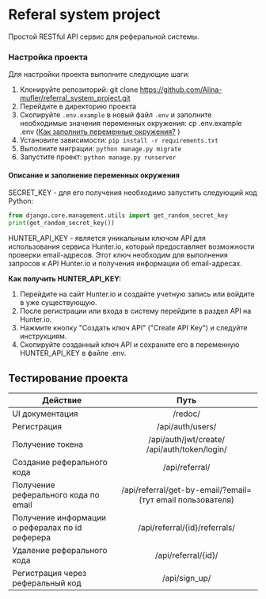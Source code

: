 # Referal system project

Простой RESTful API сервис для реферальной системы.

### Настройка проекта

Для настройки проекта выполните следующие шаги:

1. Клонируйте репозиторий:
git clone https://github.com/Alina-mufler/referral_system_project.git
2. Перейдите в директорию проекта
3. Скопируйте `.env.example` в новый файл `.env` и заполните необходимые значения переменных окружения:
cp .env.example .env ([Как заполнить переменные окружения?](#Description) )
4. Установите зависимости: 
```pip install -r requirements.txt```
5. Выполните миграции:
```python manage.py migrate```
6. Запустите проект:
```python manage.py runserver```


#### <a id="description">Описание и заполнение переменных окружения</a>
SECRET_KEY - для его получения необходимо запустить следующий код Python: 
```python
from django.core.management.utils import get_random_secret_key  
print(get_random_secret_key())
```
HUNTER_API_KEY - является уникальным ключом API 
для использования сервиса Hunter.io, который 
предоставляет возможности проверки email-адресов. 
Этот ключ необходим для выполнения запросов к API Hunter.io 
и получения информации об email-адресах.

**Как получить HUNTER_API_KEY:**

1. Перейдите на сайт Hunter.io и создайте учетную запись или войдите в уже существующую.
2. После регистрации или входа в систему перейдите в раздел API на Hunter.io.
3. Нажмите кнопку "Создать ключ API" ("Create API Key") и следуйте инструкциям.
4. Скопируйте созданный ключ API и сохраните его в переменную HUNTER_API_KEY в файле .env.


## Тестирование проекта 

| Действие                                        |                            Путь                            |
|-------------------------------------------------|:----------------------------------------------------------:|
| UI документация                                 |                          /redoc/                           |
| Регистрация                                     |                      /api/auth/users/                      |
| Получение токена                                |      /api/auth/jwt/create/<br/>/api/auth/token/login/      |
| Создание реферального кода                      |                       /api/referral/                       |
| Получение реферального кода по email            | /api/referral/get-by-email/?email=(тут email пользователя) |
| Получение информации о рефералах по id реферера |               /api/referral/{id}/referrals/                |
| Удаление реферального кода                      |                    /api/referral/{id}/                     |
| Регистрация через реферальный код               |   /api/sign_up/    |


